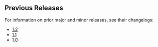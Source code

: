 ## Previous Releases
For information on prior major and minor releases, see their changelogs:
- [1.2](https://github.com/dbt-labs/dbt-bigquery/blob/1.2.latest/CHANGELOG.md)
- [1.1](https://github.com/dbt-labs/dbt-bigquery/blob/1.1.latest/CHANGELOG.md)
- [1.0](https://github.com/dbt-labs/dbt-bigquery/blob/1.0.latest/CHANGELOG.md)
